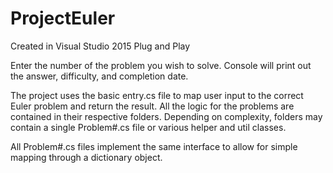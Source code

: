 # ProjectEuler
Created in Visual Studio 2015
Plug and Play

Enter the number of the problem you wish to solve. Console will print out the answer, difficulty, and completion date. 

The project uses the basic entry.cs file to map user input to the correct Euler problem and return the result. All the logic for the problems are contained in their respective folders. Depending on complexity, folders may contain a single Problem#.cs file or various helper and util classes. 

All Problem#.cs files implement the same interface to allow for simple mapping through a dictionary object. 
